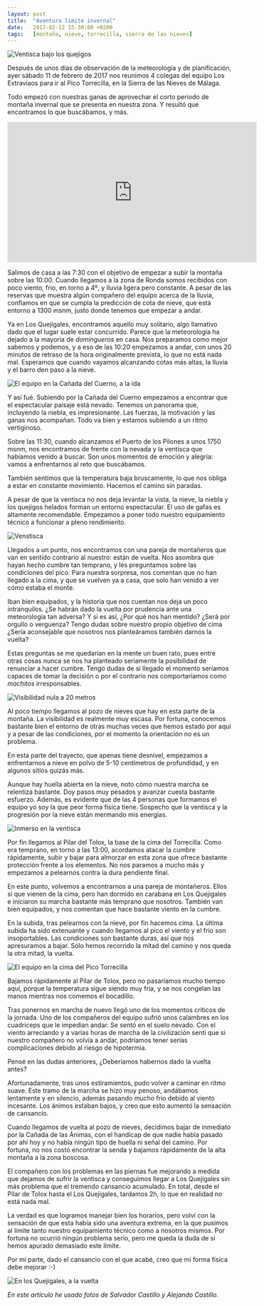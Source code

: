 ```yaml
---
layout: post
title:  "Aventura límite invernal"
date:   2017-02-12 15:30:00 +0200
tags:	[montaña, nieve, torrecilla, sierra de las nieves]
---
```


![Ventisca bajo los quejigos][ventisca2]

Después de unos dias de observación de la meteorología y de planificación,
ayer sábado 11 de febrero de 2017 nos reunimos 4 colegas del equipo Los
Extraviaos para ir al Pico Torrecilla, en la Sierra de las Nieves de Málaga.

Todo empezó con nuestras ganas de aprovechar el corto periodo de montaña
invernal que se presenta en nuestra zona. Y resultó que encontramos lo que
buscábamos, y más.

<!--more-->

<center>
<iframe width="560" height="315" src="https://www.youtube.com/embed/5txlMmA_z4E"
	frameborder="0" allowfullscreen></iframe>
</center>

Salimos de casa a las 7:30 con el objetivo de empezar a subir la montaña sobre
las 10:00. Cuando llegamos a la zona de Ronda somos recibidos con poco viento,
frio, en torno a 4º, y lluvia ligera pero constante. 
A pesar de las reservas que muestra algún compañero del equipo acerca de la
lluvia, confiamos en que se cumpla la predicción de cota de nieve, que está
entorno a 1300 msnm, justo donde tenemos que empezar a andar.

Ya en Los Quejigales, encontramos aquello muy solitario, algo llamativo dado
que el lugar suele estar concurrido. Parece que la meteorología ha dejado a la
mayoría de *domingueros* en casa.
Nos preparamos como mejor sabemos y podemos, y a eso de las 10:20 empezamos a
andar, con unos 20 minutos de retraso de la hora originalmente prevista, lo
que no está nada mal.
Esperamos que cuando vayamos alcanzando cotas más altas, la lluvia
y el barro den paso a la nieve.

![El equipo en la Cañada del Cuerno, a la ida][cuerno_ida]

Y así fué. Subiendo por la Cañada del Cuerno empezamos a encontrar que el
espectacular paisaje está nevado. Tenemos un panorama que, incluyendo la
niebla, es impresionante. Las fuerzas, la motivación y las ganas nos acompañan.
Todo va bien y estamos subiendo a un ritmo vertiginoso.

Sobre las 11:30, cuando alcanzamos el Puerto de los Pilones a unos 1750 msnm,
nos encontramos de frente con la nevada y la ventisca que habíamos venido a
buscar. Son unos momentos de emoción y alegría: vamos a enfrentarnos al reto
que buscábamos.

También sentimos que la temperatura baja bruscamente, lo que nos obliga a estar
en constante movimiento. Hacemos el camino sin paradas. 

A pesar de que la ventisca no nos deja levantar la vista, la nieve, la niebla
y los quejigos helados forman un entorno espectacular. El uso de gafas es
altamente recomendable. Empezamos a poner todo nuestro equipamiento técnico
a funcionar a pleno rendimiento.

![Venstisca][ventisca]

Llegados a un punto, nos encontramos con una pareja de montañeros que van en
sentido contrario al nuestro: están de vuelta. Nos asombra que hayan hecho
cumbre tan temprano, y les preguntamos sobre las condiciones del pico.
Para nuestra sorpresa, nos comentan que no han llegado a la cima, y que se
vuelven ya a casa, que solo han venido a ver cómo estaba el monte.

Iban bien equipados, y la historia que nos cuentan nos deja un poco
intranquilos. ¿Se habrán dado la vuelta por prudencia ante una meteorología
tan adversa? Y si es así, ¿Por qué nos han mentido? ¿Será por orgullo o
verguenza? Tengo dudas sobre nuestro propio objetivo de cima ¿Sería
aconsejable que nosotros nos planteáramos también darnos la vuelta?

Estas preguntas se me quedarían en la mente un buen rato, pues entre otras
cosas nunca se nos ha planteado seriamente la posibilidad de renunciar a
hacer cumbre. Tengo dudas de si llegado el momento seríamos capaces de tomar
la decisión o por el contrario nos comportaríamos como *machitos*
irresponsables.

![Visibilidad nula a 20 metros][pozo_nieve1]

Al poco tiempo llegamos al pozo de nieves que hay en esta parte de la montaña.
La visibilidad es realmente muy escasa. Por fortuna, conocemos bastante bien
el entorno de otras muchas veces que hemos estado por aquí y a pesar de las
condiciones, por el momento la orientación no es un problema.

En esta parte del trayecto, que apenas tiene desnivel, empezamos a enfrentarnos
a nieve en polvo de 5-10 centímetros de profundidad, y en algunos sitios
quizás más.

Aunque hay huella abierta en la nieve, noto cómo nuestra marcha se relentiza
bastante. Doy pasos muy pesados y avanzar cuesta bastante esfuerzo. Además,
es evidente que de las 4 personas que formamos el equipo yo soy la que peor
forma física tiene. Sospecho que la ventisca y la progresión por la nieve
están mermando mis energias.

![Inmerso en la ventisca][pozo_nieve2]

Por fin llegamos al Pilar del Tolox, la base de la cima del Torrecilla.
Como era temprano, en torno a las 13:00, acordamos atacar la cumbre
rápidamente, subir y bajar para almorzar en esta zona que ofrece bastante
protección frente a los elementos. No nos paramos a mucho más y empezamos
a pelearnos contra la dura pendiente final.

En este punto, volvemos a encontrarnos a una pareja de montañeros.
Ellos si que vienen de la cima, pero han dormido en carabana en Los
Quejigales e iniciaron su marcha bastante más temprano que nosotros.
También van bien equipados, y nos comentan que hace bastante viento
en la cumbre.

En la subida, tras pelearnos con la nieve, por fin hacemos cima. La última
subida ha sido extenuante y cuando llegamos al pico el viento y el frio son
insoportables. Las condiciones son bastante duras, así que nos apresuramos a
bajar. Sólo hemos recorrido la mitad del camino y nos queda la otra mitad, la
vuelta.

![El equipo en la cima del Pico Torrecilla][cima]

Bajamos rápidamente al Pilar de Tolox, pero no pasaríamos mucho tiempo aquí,
porque la temperatura sigue siendo muy fria, y se nos congelan las manos
mientras nos comemos el bocadillo.

Tras ponernos en marcha de nuevo llegó uno de los momentos críticos de la
jornada. Uno de los compañeros del equipo sufrió unos calambres en
los cuadriceps que le impedian andar. Se sentó en el suelo nevado.
Con el viento arreciando y a varias horas de marcha de la civilización sentí
que si nuestro compañero no volvía a andar, podríamos tener serias
complicaciones debido al riesgo de hipotermia.

Pensé en las dudas anteriores, ¿Deberíamos habernos dado la vuelta antes?

Afortunadamente, tras unos estiramientos, pudo volver a caminar en ritmo suave.
Este tramo de la marcha se hizo muy penoso, andábamos lentamente y en silencio,
además pasando mucho frio debido al viento incesante.
Los ánimos estaban bajos, y creo que esto aumentó la sensación de cansancio.

Cuando llegamos de vuelta al pozo de nieves, decidimos bajar de inmediato por
la Cañada de las Ánimas, con el handicap de que nadie había pasado por ahí hoy
y no había ningún tipo de huella ni señal del camino.
Por fortuna, no nos costó encontrar la senda y bajamos rápidamente de la alta
montaña a la zona boscosa.

El compañero con los problemas en las piernas fue mejorando a medida que
dejamos de sufrir la ventisca y conseguimos llegar a Los Quejigales sin más
problema que el tremendo cansancio acumulado.
En total, desde el Pilar de Tolox hasta el Los Quejigales, tardamos 2h, lo que
en realidad no está nada mal.

La verdad es que logramos manejar bien los horarios, pero volví con la
sensación de que esta había sido una aventura extrema, en la que pusimos al
límite tanto nuestro equipamiento técnico como a nosotros mismos.
Por fortuna no ocurrió ningún problema serio, pero me queda la duda de si hemos
apurado demasiado este límite.

Por mi parte, dado el cansancio con el que acabé, creo que mi forma
física debe mejorar :-)

![En los Quejigales, a la vuelta][quejigales_vuelta]

*En este artículo he usado fotos de Salvador Castillo y Alejando Castillo.*


[pozo_nieve1]:		{{site.url}}/assets/20170211-01_torrecilla.jpg
[quejigales_vuelta]:	{{site.url}}/assets/20170211-02_alecastilloposada_torrecilla.jpeg
[pozo_nieve2]:		{{site.url}}/assets/20170211-03_torrecilla.jpg
[ventisca]:		{{site.url}}/assets/20170211-04_salvadorcastillo_torrecilla.jpeg
[cuerno_ida2]:		{{site.url}}/assets/20170211-05_alecastilloposada_torrecilla.jpeg
[cima]:			{{site.url}}/assets/20170211-06_salvadorcastillo_torrecilla.jpeg
[cuerno_ida]:		{{site.url}}/assets/20170211-07_alecastilloposada_torrecilla.jpeg
[ventisca2]:		{{site.url}}/assets/20170211-08_salvadorcastillo_torrecilla.jpeg
